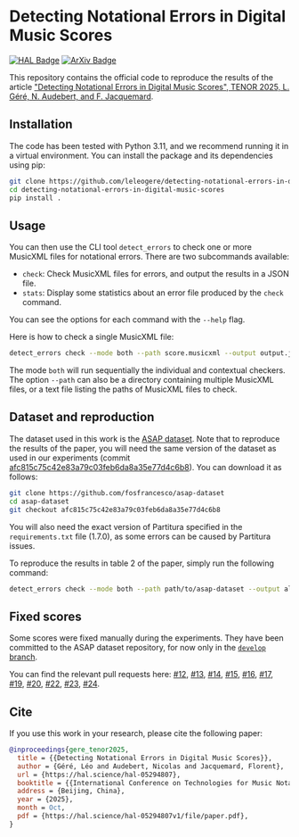 # Detecting Notational Errors in Digital Music Scores

[![HAL Badge](https://img.shields.io/badge/hal-05294807-00005c)](https://hal.science/hal-05294807)
[![ArXiv Badge](https://img.shields.io/badge/arXiv-2510.02746-b31b1b)](https://www.arxiv.org/abs/2510.02746)

This repository contains the official code to reproduce the results of the article
["Detecting Notational Errors in Digital Music Scores", TENOR 2025, L. Géré, N. Audebert, and F. Jacquemard](https://hal.science/hal-05294807).

## Installation

The code has been tested with Python 3.11, and we recommend running it in a virtual environment.
You can install the package and its dependencies using pip:
```bash
git clone https://github.com/leleogere/detecting-notational-errors-in-digital-music-scores
cd detecting-notational-errors-in-digital-music-scores
pip install .
```

## Usage

You can then use the CLI tool `detect_errors` to check one or more MusicXML files for notational errors.
There are two subcommands available:
- `check`: Check MusicXML files for errors, and output the results in a JSON file.
- `stats`: Display some statistics about an error file produced by the `check` command.

You can see the options for each command with the `--help` flag.

Here is how to check a single MusicXML file:
```bash
detect_errors check --mode both --path score.musicxml --output output.json
```
The mode `both` will run sequentially the individual and contextual checkers.
The option `--path` can also be a directory containing multiple MusicXML files, or a text file listing the paths of MusicXML files to check.

## Dataset and reproduction

The dataset used in this work is the [ASAP dataset](https://github.com/fosfrancesco/asap-dataset).
Note that to reproduce the results of the paper, you will need the same version of the dataset as used in our experiments
(commit [afc815c75c42e83a79c03feb6da8a35e77d4c6b8](https://github.com/fosfrancesco/asap-dataset/tree/afc815c75c42e83a79c03feb6da8a35e77d4c6b8)).
You can download it as follows:
```bash
git clone https://github.com/fosfrancesco/asap-dataset
cd asap-dataset
git checkout afc815c75c42e83a79c03feb6da8a35e77d4c6b8
```

You will also need the exact version of Partitura specified in the `requirements.txt` file (1.7.0), 
as some errors can be caused by Partitura issues.

To reproduce the results in table 2 of the paper, simply run the following command:
```bash
detect_errors check --mode both --path path/to/asap-dataset --output all_errors.json --statistics
```

## Fixed scores

Some scores were fixed manually during the experiments.
They have been committed to the ASAP dataset repository, for now only in the
[`develop` branch](https://github.com/fosfrancesco/asap-dataset/tree/develop).

You can find the relevant pull requests here:
[#12](https://github.com/fosfrancesco/asap-dataset/pull/12),
[#13](https://github.com/fosfrancesco/asap-dataset/pull/13),
[#14](https://github.com/fosfrancesco/asap-dataset/pull/14),
[#15](https://github.com/fosfrancesco/asap-dataset/pull/15),
[#16](https://github.com/fosfrancesco/asap-dataset/pull/16),
[#17](https://github.com/fosfrancesco/asap-dataset/pull/17),
[#19](https://github.com/fosfrancesco/asap-dataset/pull/19),
[#20](https://github.com/fosfrancesco/asap-dataset/pull/20),
[#22](https://github.com/fosfrancesco/asap-dataset/pull/22),
[#23](https://github.com/fosfrancesco/asap-dataset/pull/23),
[#24](https://github.com/fosfrancesco/asap-dataset/pull/24).

## Cite

If you use this work in your research, please cite the following paper:
```bibtex
@inproceedings{gere_tenor2025,
  title = {{Detecting Notational Errors in Digital Music Scores}},
  author = {Géré, Léo and Audebert, Nicolas and Jacquemard, Florent},
  url = {https://hal.science/hal-05294807},
  booktitle = {{International Conference on Technologies for Music Notation and Representation (TENOR) 2025}},
  address = {Beijing, China},
  year = {2025},
  month = Oct,
  pdf = {https://hal.science/hal-05294807v1/file/paper.pdf},
}
```